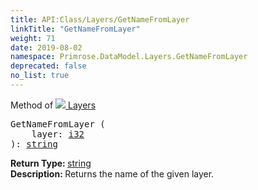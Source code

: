 ```yaml
---
title: API:Class/Layers/GetNameFromLayer
linkTitle: "GetNameFromLayer"
weight: 71
date: 2019-08-02
namespace: Primrose.DataModel.Layers.GetNameFromLayer
deprecated: false
no_list: true
---
```

Method of <a href="/docs/api-reference/Class/Layers"><img src="/icons/silk/layers.png"/>&nbsp;Layers</a>
<pre class="method-declaration">
GetNameFromLayer (
    layer: <a class="type" href="/docs/api-reference/System/Primitives#int32">i32</a>
): <a class="type" href="/docs/api-reference/System/string">string</a></pre>
<b>Return Type: </b>
<a class="type" href="/docs/api-reference/System/string">string</a>
<br/>
<b>Description: </b>
Returns the name of the given layer.

